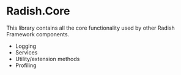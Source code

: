 # Radish.Core

This library contains all the core functionality used by other Radish Framework components.
* Logging
* Services
* Utility/extension methods
* Profiling